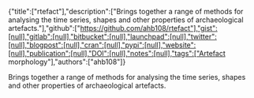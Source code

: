 {"title":["rtefact"],"description":["Brings together a range of methods for analysing the time series, shapes and other properties of archaeological artefacts."],"github":["https://github.com/ahb108/rtefact"],"gist":[null],"gitlab":[null],"bitbucket":[null],"launchpad":[null],"twitter":[null],"blogpost":[null],"cran":[null],"pypi":[null],"website":[null],"publication":[null],"DOI":[null],"notes":[null],"tags":["Artefact morphology"],"authors":["ahb108"]}

Brings together a range of methods for analysing the time series, shapes and other properties of archaeological artefacts.